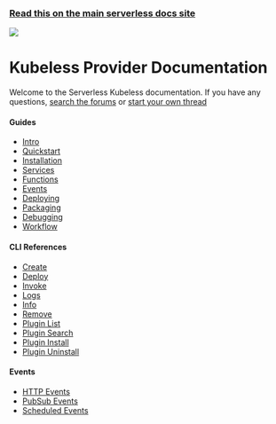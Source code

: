<!--
title: Serverless - Kubeless Documentation
menuText: Kubeless
layout: Doc
-->

<!-- DOCS-SITE-LINK:START automatically generated  -->
### [Read this on the main serverless docs site](https://www.serverless.com/framework/docs/)
<!-- DOCS-SITE-LINK:END -->

<div class="docsProviderBanner">
  <img src='https://s3-us-west-2.amazonaws.com/assets.site.serverless.com/docs/providers/kubeless.svg' class='kubeless-logo''>
</div>

# Kubeless Provider Documentation

Welcome to the Serverless Kubeless documentation. If you have any questions, [search the forums](https://forum.serverless.com?utm_source=framework-docs) or [start your own thread](https://forum.serverless.com?utm_source=framework-docs)

<div class="docsSections">
  <div class="docsSection">
    <div class="docsSectionSubHeader">
      <h4>Guides</h4>
    </div>
    <div class="docsProviderItems">
      <ul>
        <li><a href="./guide/intro.md">Intro</a></li>
        <li><a href="./guide/quick-start.md">Quickstart</a></li>
        <li><a href="./guide/installation.md">Installation</a></li>
        <li><a href="./guide/services.md">Services</a></li>
        <li><a href="./guide/functions.md">Functions</a></li>
        <li><a href="./guide/events.md">Events</a></li>
        <li><a href="./guide/deploying.md">Deploying</a></li>
        <li><a href="./guide/packaging.md">Packaging</a></li>
        <li><a href="./guide/debugging.md">Debugging</a></li>
        <li><a href="./guide/workflow.md">Workflow</a></li>
      </ul>
    </div>
  </div>

  <div class="docsSection">
    <div class="docsSectionSubHeader">
      <h4>CLI References</h4>
    </div>
    <div class="docsProviderItems">
      <ul>
        <li><a href="./cli-reference/create.md">Create</a></li>
        <li><a href="./cli-reference/deploy.md">Deploy</a></li>
        <li><a href="./cli-reference/invoke.md">Invoke</a></li>
        <li><a href="./cli-reference/logs.md">Logs</a></li>
        <li><a href="./cli-reference/info.md">Info</a></li>
        <li><a href="./cli-reference/remove.md">Remove</a></li>
        <li><a href="./cli-reference/plugin-list.md">Plugin List</a></li>
        <li><a href="./cli-reference/plugin-search.md">Plugin Search</a></li>
        <li><a href="./cli-reference/plugin-install.md">Plugin Install</a></li>
        <li><a href="./cli-reference/plugin-uninstall.md">Plugin Uninstall</a></li>
      </ul>
    </div>
  </div>

  <div class="docsSection">
    <div class="docsSectionSubHeader">
      <h4>Events</h4>
    </div>
    <div class="docsProviderItems">
      <ul>
        <li><a href="./events/http.md">HTTP Events</a></li>
        <li><a href="./events/pubsub.md">PubSub Events</a></li>
        <li><a href="./events/scheduler.md">Scheduled Events</a></li>
      </ul>
    </div>
  </div>
</div>

